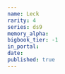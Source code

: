 ```yaml
---
name: Leck
rarity: 4
series: ds9
memory_alpha:
bigbook_tier: -1
in_portal:
date:
published: true
---
```



